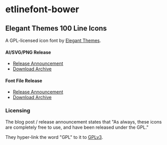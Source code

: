 etlinefont-bower
================

Elegant Themes 100 Line Icons
-----------------------------

A GPL-licensed icon font by [Elegant Themes](http://www.elegantthemes.com/).

#### AI/SVG/PNG Release ####

  * [Release Announcement](http://www.elegantthemes.com/blog/freebie-of-the-week/free-line-style-icons)
  * [Download Archive](http://www.elegantthemes.com/icons/line-icons.zip)

#### Font File Release ####

  * [Release Announcement](http://www.elegantthemes.com/blog/resources/how-to-use-and-embed-an-icon-font-on-your-website)
  * [Download Archive](http://www.elegantthemes.com/icons/et-line-font.zip)

### Licensing ###

The blog post / release announcement states that "As always, these icons are
completely free to use, and have been released under the GPL."

They hyper-link the word "GPL" to it to
[GPLv3](http://www.gnu.org/licenses/gpl.html).